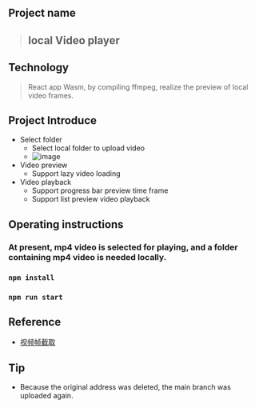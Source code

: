## Project name
> ## local Video player

## Technology
> React app
> Wasm, by compiling ffmpeg, realize the preview of local video frames.

## Project Introduce
* Select folder
    * Select local folder to upload video
    * ![image](https://github.com/yyyy02/VideoPlayer/src/images/main.jpg)
* Video preview
    * Support lazy video loading
* Video playback
    * Support progress bar preview time frame
    * Support list preview video playback


## Operating instructions
### At present, mp4 video is selected for playing, and a folder containing mp4 video is needed locally.
### `npm install`
### `npm run start`



## Reference
* [视频帧截取](https://juejin.cn/post/6854573219454844935)


## Tip
* Because the original address was deleted, the main branch was uploaded again.
